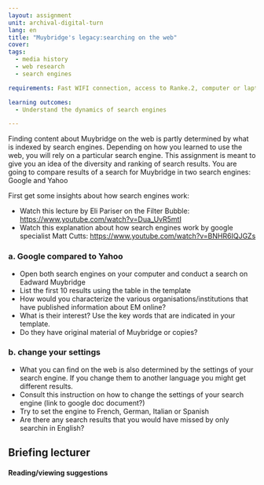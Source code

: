 ```yaml
---
layout: assignment
unit: archival-digital-turn
lang: en
title: "Muybridge's legacy:searching on the web"
cover:
tags:
  - media history
  - web research
  - search engines 

requirements: Fast WIFI connection, access to Ranke.2, computer or laptop, application on laptop or computer to view video,

learning outcomes:
  - Understand the dynamics of search engines 

---
```


Finding content about Muybridge on the web is partly determined by what is indexed by search engines. Depending on how you learned to use the web, you will rely on a particular search engine. This assignment is meant to give you an idea of the diversity and ranking of search results. You are going to compare results of a search for Muybridge in two search engines: Google and Yahoo
 
First get some insights about how search engines work: 
-  Watch this lecture by Eli Pariser on the Filter Bubble: https://www.youtube.com/watch?v=Dua_UvR5mtI
-  Watch this explanation about how search engines work by google specialist Matt Cutts: https://www.youtube.com/watch?v=BNHR6IQJGZs
 
<!-- more -->

<!-- briefing-student -->

### a. Google compared to Yahoo 
<!-- section-contents -->

- Open both search engines on your computer and conduct a search on Eadward Muybridge
- List the  first 10 results using the table in the template
- How would you characterize the various organisations/institutions that have published information about EM online? 
- What is their interest? Use the key words that are indicated in your template. 
- Do they have original material of Muybridge or copies? 
 


<!-- section -->
### b. change your settings 
<!-- section-contents -->

- What you can find on the web is also determined by the settings of your search engine. If you change them to another language you might get different results.
- Consult this instruction on how to change the settings of your search engine (link to google doc document?) 
- Try to set the engine to French, German, Italian or Spanish 
- Are there any search results that you would have missed by only searchin in English? 
 


<!-- briefing-teacher -->
## Briefing lecturer


#### Reading/viewing  suggestions

